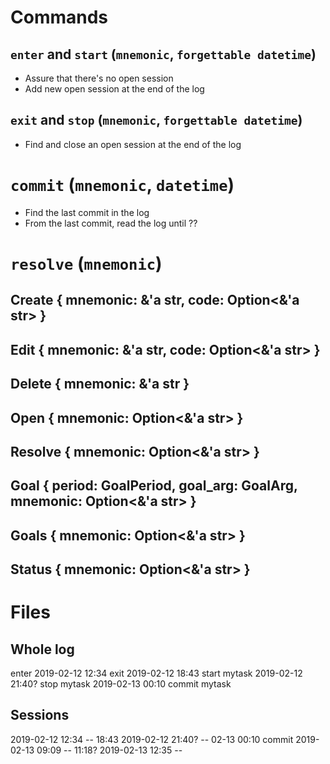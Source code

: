 # Commands

## `enter` and `start` (`mnemonic`, `forgettable datetime`)

- Assure that there's no open session
- Add new open session at the end of the log

## `exit` and `stop` (`mnemonic`, `forgettable datetime`)

- Find and close an open session at the end of the log

# `commit` (`mnemonic`, `datetime`)

- Find the last commit in the log
- From the last commit, read the log until ??

# `resolve` (`mnemonic`)

## Create { mnemonic: &'a str, code: Option<&'a str> }
## Edit { mnemonic: &'a str, code: Option<&'a str> }
## Delete { mnemonic: &'a str }
## Open { mnemonic: Option<&'a str> }
## Resolve { mnemonic: Option<&'a str> }
## Goal { period: GoalPeriod, goal_arg: GoalArg, mnemonic: Option<&'a str> }
## Goals { mnemonic: Option<&'a str> }
## Status { mnemonic: Option<&'a str> }


# Files

## Whole log

enter 2019-02-12 12:34
exit 2019-02-12 18:43
start mytask 2019-02-12 21:40?
stop mytask 2019-02-13 00:10
commit mytask 

## Sessions

2019-02-12 12:34 -- 18:43
2019-02-12 21:40? -- 02-13 00:10
commit
2019-02-13 09:09 -- 11:18?
2019-02-13 12:35 -- 